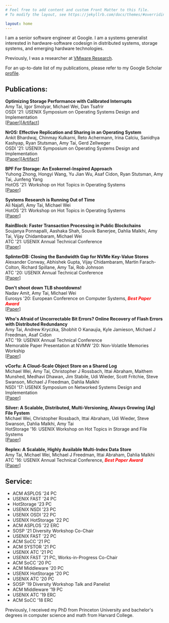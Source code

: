 ```yaml
---
# Feel free to add content and custom Front Matter to this file.
# To modify the layout, see https://jekyllrb.com/docs/themes/#overriding-theme-defaults

layout: home
---
```

I am a senior software engineer at Google. I am a systems generalist interested in hardware-software codesign in distributed systems, storage systems, and emerging hardware technologies.

Previously, I was a researcher at <a href="https://research.vmware.com">VMware Research</a>.

For an up-to-date list of my publications, please refer to my Google Scholar <a href="https://scholar.google.com/citations?user=lOKxtwoAAAAJ">profile</a>.

<h2>Publications:</h2>

<b>Optimizing Storage Performance with Calibrated Interrupts</b>
<br>
Amy Tai, Igor Smolyar, Michael Wei, Dan Tsafrir<br>
OSDI '21: USENIX Symposium on Operating Systems Design and Implementation<br>
[<a href="https://www.usenix.org/system/files/osdi21-tai.pdf">Paper</a>][<a href="https://github.com/amytai/cinterrupts-osdi">Artifact</a>]

<b>NrOS: Effective Replication and Sharing in an Operating System</b>
<br>
Ankit Bhardwaj, Chinmay Kulkarni, Reto Achermann, Irina Calciu, Sanidhya Kashyap, Ryan Stutsman, Amy Tai, Gerd Zellweger<br>
OSDI '21: USENIX Symposium on Operating Systems Design and Implementation<br>
[<a href="https://www.usenix.org/system/files/osdi21-bhardwaj.pdf">Paper</a>][<a href="https://github.com/vmware-labs/node-replicated-kernel">Artifact</a>]

<b>BPF For Storage: An Exokernel-Inspired Approach</b>
<br>
Yuhong Zhong, Hongyi Wang, Yu Jian Wu, Asaf Cidon, Ryan Stutsman, Amy Tai, Junfeng Yang<br>
HotOS '21: Workshop on Hot Topics in Operating Systems<br>
[<a href="https://sigops.org/s/conferences/hotos/2021/papers/hotos21-s07-zhong.pdf">Paper</a>]

<b>Systems Research is Running Out of Time</b>
<br>
Ali Najafi, Amy Tai, Michael Wei<br>
HotOS '21: Workshop on Hot Topics in Operating Systems<br>
[<a href="https://sigops.org/s/conferences/hotos/2021/papers/hotos21-s04-najafi.pdf">Paper</a>]

<b>RainBlock: Faster Transaction Processing in Public Blockchains</b>
<br>
Soujanya Ponnapalli, Aashaka Shah, Souvik Banerjee, Dahlia Malkhi, Amy Tai, Vijay Chidambaram, Michael Wei
<br>
ATC '21: USENIX Annual Technical Conference<br>
[<a href="https://www.usenix.org/system/files/atc21-ponnapalli.pdf">Paper</a>]

<b>SplinterDB: Closing the Bandwidth Gap for NVMe Key-Value Stores</b>
<br>
Alexander Conway, Abhishek Gupta, Vijay Chidambaram, Martin Farach-Colton, Richard Spillane, Amy Tai, Rob Johnson<br>
ATC '20: USENIX Annual Technical Conference<br>
[<a href="https://www.usenix.org/system/files/atc20-conway.pdf">Paper</a>]

<b>Don't shoot down TLB shootdowns!</b>
<br>
Nadav Amit, Amy Tai, Michael Wei<br>
Eurosys '20: European Conference on Computer Systems, <b><i><font color="red">Best Paper Award</font></i></b><br>
[<a href="https://dl.acm.org/doi/abs/10.1145/3342195.3387518">Paper</a>]

<b>Who's Afraid of Uncorrectable Bit Errors? Online Recovery of Flash Errors with Distributed Redundancy</b>
<br>
Amy Tai, Andrew Kryczka, Shobhit O Kanaujia, Kyle Jamieson, Michael J Freedman, Asaf Cidon<br>
ATC '19: USENIX Annual Technical Conference<br> 
Memorable Paper Presentation at NVMW '20: Non-Volatile Memories Workship<br>
[<a href="https://www.usenix.org/system/files/atc19-tai.pdf">Paper</a>]

<b>vCorfu: A Cloud-Scale Object Store on a Shared Log</b><br>
Michael Wei, Amy Tai, Christopher J Rossbach, Ittai Abraham, Maithem Munshed, Medhavi Dhawan, Jim Stabile, Udi Wieder, Scott Fritchie, Steve Swanson, Michael J Freedman, Dahlia Malkhi<br>
NSDI '17: USENIX Symposium on Networked Systems Design and Implementation<br> 
[<a href="https://www.usenix.org/system/files/conference/nsdi17/nsdi17-wei-michael.pdf">Paper</a>]

<b> Silver: A Scalable, Distributed, Multi-Versioning, Always Growing (Ag) File Fystem</b><br>
Michael Wei, Christopher Rossbach, Ittai Abraham, Udi Wieder, Steve Swanson, Dahlia Malkhi, Amy Tai<br>
HotStorage '16: USENIX Workshop on Hot Topics in Storage and File Systems<br>
[<a href="https://www.usenix.org/system/files/conference/hotstorage16/hotstorage16_wei.pdf">Paper</a>]

<b>Replex: A Scalable, Highly Available Multi-Index Data Store</b><br>
Amy Tai, Michael Wei, Michael J Freedman, Ittai Abraham, Dahlia Malkhi<br>
ATC '16: USENIX Annual Technical Conference, <b><i><font color="red">Best Paper Award</font></i></b><br>
[<a href="https://www.usenix.org/system/files/conference/atc16/atc16_paper-tai.pdf">Paper</a>]

<h2>Service:</h2>
<ul>
<li>ACM ASPLOS '24 PC</li>
<li>USENIX FAST '24 PC</li>
<li>HotStorage '23 PC</li>
<li>USENIX NSDI '23 PC</li>
<li>USENIX OSDI '22 PC</li>
<li>USENIX HotStorage '22 PC</li>
<li>ACM ASPLOS '22 ERC</li>
<li>SOSP '21 Diversity Workshop Co-Chair</li>
<li>USENIX FAST '22 PC</li>
<li>ACM SoCC '21 PC</li>
<li>ACM SYSTOR '21 PC</li>
<li>USENIX ATC '21 PC</li>
<li>USENIX FAST '21 PC, Works-in-Progress Co-Chair</li>
<li>ACM SoCC '20 PC</li>
<li>ACM Middleware '20 PC</li>
<li>USENIX HotStorage '20 PC</li>
<li>USENIX ATC '20 PC</li>
<li>SOSP '19 Diversity Workshop Talk and Panelist</li>
<li>ACM Middleware '19 PC</li>
<li>USENIX ATC '19 ERC</li>
<li>ACM SoCC '18 ERC</li>
</ul>

Previously, I received my PhD from Princeton University and 
bachelor's degrees in computer science and math from Harvard College.
